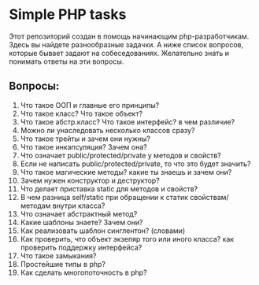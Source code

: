 Simple PHP tasks
=======

Этот репозиторий создан в помощь начинающим php-разработчикам.
Здесь вы найдете разнообразные задачки. А ниже список вопросов, которые бывает задают на собеседованиях. Желательно знать и понимать ответы на эти вопросы.

Вопросы:
-------
1. Что такое ООП и главные его принципы?
2. Что такое класс? Что такое объект?
3. Что такое абстр.класс? Что такое интерфейс? в чем различие?
4. Можно ли унаследовать несколько классов сразу?
5. Что такое трейты и зачем они нужны?
6. Что такое инкапсуляция? Зачем она?
7. Что означает public/protected/private у методов и свойств?
8. Если не написать public/protected/private, то что это будет значить?
9. Что такое магические методы? какие ты знаешь и зачем они?
10. Зачем нужен конструктор и деструктор?
11. Что делает приставка static для методов и свойств?
12. В чем разница self/static при обращении к статик свойствам/методам внутри класса?
13. Что означает абстрактный метод?
14. Какие шаблоны знаете? Зачем они?
15. Как реализовать шаблон синглентон? (словами)
16. Как проверить, что объект экзепяр того или иного класса? как проверить поддержку интерфейса?
18. Что такое замыкания?
19. Простейшие типы в php?
20. Как сделать многопоточность в php?
